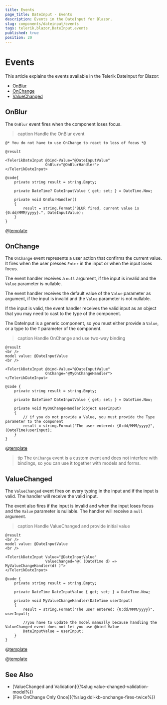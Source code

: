 ```yaml
---
title: Events
page_title: DateInput - Events
description: Events in the DateInput for Blazor.
slug: components/dateinput/events
tags: telerik,blazor,DateInput,events
published: true
position: 20
---
```


# Events

This article explains the events available in the Telerik DateInput for Blazor:

* [OnBlur](#onblur)
* [OnChange](#onchange)
* [ValueChanged](#valuechanged)

## OnBlur

The `OnBlur` event fires when the component loses focus.

>caption Handle the OnBlur event

````CSHTML
@* You do not have to use OnChange to react to loss of focus *@

@result

<TelerikDateInput @bind-Value="@DateInputValue"
                  OnBlur="@OnBlurHandler">
</TelerikDateInput>

@code{
    private string result = string.Empty;

    private DateTime? DateInputValue { get; set; } = DateTime.Now;

    private void OnBlurHandler()
    {
        result = string.Format("BLUR fired, current value is {0:dd/MMM/yyyy}.", DateInputValue);
    }
}
````

@[template](/_contentTemplates/common/general-info.md#event-callback-can-be-async)


## OnChange

The `OnChange` event represents a user action that confirms the current value. It fires when the user presses `Enter` in the input or when the input loses focus.

The event handler receives a `null` argument, if the input is invalid and the `Value` parameter is nullable.

The event handler receives the default value of the `Value` parameter as argument, if the input is invalid and the `Value` parameter is not nullable.

If the input is valid, the event handler receives the valid input as an object that you may need to cast to the type of the component.

The DateInput is a generic component, so you must either provide a `Value`, or a type to the `T` parameter of the component.

>caption Handle OnChange and use two-way binding

````CSHTML
@result
<br />
model value: @DateInputValue
<br />

<TelerikDateInput @bind-Value="@DateInputValue" 
                  OnChange="@MyOnChangeHandler">
</TelerikDateInput>

@code {
    private string result = string.Empty;

    private DateTime? DateInputValue { get; set; } = DateTime.Now;

    private void MyOnChangeHandler(object userInput)
    {
        // if you do not provide a Value, you must provide the Type parameter to the component
        result = string.Format("The user entered: {0:dd/MMM/yyyy}", (DateTime)userInput);
    }
}
````

@[template](/_contentTemplates/common/general-info.md#event-callback-can-be-async)

>tip The `OnChange` event is a custom event and does not interfere with bindings, so you can use it together with models and forms.


## ValueChanged

The `ValueChanged` event fires on every typing in the input and if the input is valid. The handler will receive the valid input.

The event also fires if the input is invalid and when the input loses focus and the `Value` parameter is nullable. The handler will receive a `null` argument.

>caption Handle ValueChanged and provide initial value

````CSHTML
@result
<br />
model value: @DateInputValue
<br />

<TelerikDateInput Value="@DateInputValue" 
                  ValueChanged="@( (DateTime d) => MyValueChangeHandler(d) )">
</TelerikDateInput>

@code {
    private string result = string.Empty;

    private DateTime DateInputValue { get; set; } = DateTime.Now;

    private void MyValueChangeHandler(DateTime userInput)
    {
        result = string.Format("The user entered: {0:dd/MMM/yyyy}", userInput);

        //you have to update the model manually because handling the ValueChanged event does not let you use @bind-Value
        DateInputValue = userInput;
    }
}
````

@[template](/_contentTemplates/common/general-info.md#event-callback-can-be-async)

@[template](/_contentTemplates/common/issues-and-warnings.md#valuechanged-lambda-required)


## See Also

* [ValueChanged and Validation]({%slug value-changed-validation-model%})
* [Fire OnChange Only Once]({%slug ddl-kb-onchange-fires-twice%})
